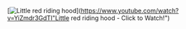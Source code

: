 [![Little red riding hood](http://i.imgur.com/7YTMFQp.png)](https://www.youtube.com/watch?v=YiZmdr3GdTI"Little red riding hood - Click to Watch!")
